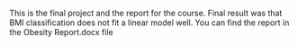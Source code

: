 This is the final project and the report for the course. Final result was that BMI classification does not fit a linear model well. You can find the report in the Obesity Report.docx file
